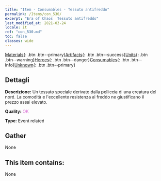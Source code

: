 ```yaml
---
title: "Item - Consumables - Tessuto antifreddo"
permalink: /Items/con_530/
excerpt: "Era of Chaos  Tessuto antifreddo"
last_modified_at: 2021-03-24
locale: it
ref: "con_530.md"
toc: false
classes: wide
---
```

 [Materials](/it/Items/){: .btn .btn--primary}[Artifacts](/it/Items/Artifacts/){: .btn .btn--success}[Units](/it/Items/Units/){: .btn .btn--warning}[Heroes](/it/Items/Heroes/){: .btn .btn--danger}[Consumables](/it/Items/Consumables/){: .btn .btn--info}[Unknown](/it/Items/Unknown/){: .btn .btn--primary}

## Dettagli
 **Descrizione:** Un tessuto speciale derivato dalla pelliccia di una creatura del nord. La comodità e l'eccellente resistenza al freddo ne giustificano il prezzo assai elevato.

 **Quality:** <span style="color: #DA70D6">OK</span>

 **Type:** Event related

## Gather

  None

## This item contains:

  None

